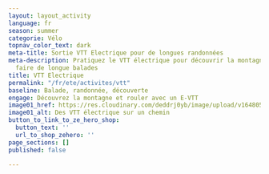 ```yaml
---
layout: layout_activity
language: fr
season: summer
categorie: Vélo
topnav_color_text: dark
meta-title: Sortie VTT Electrique pour de longues randonnées
meta-description: Pratiquez le VTT électrique pour découvrir la montagne à vélo et
  faire de longue balades
title: VTT Electrique
permalink: "/fr/ete/activites/vtt"
baseline: Balade, randonnée, découverte
engage: Découvrez la montagne et rouler avec un E-VTT
image01_href: https://res.cloudinary.com/deddrj0yb/image/upload/v1648055624/website/summer/julian-hochgesang-jyoTLVMv9So-unsplash.jpg
image01_alt: Des VTT électrique sur un chemin
button_to_link_to_ze_hero_shop:
  button_text: ''
  url_to_shop_zehero: ''
page_sections: []
published: false

---
```

